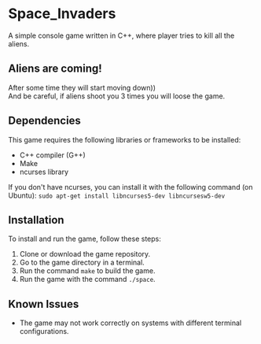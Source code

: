 # Space_Invaders

A simple console game written in C++, where player tries to kill all the aliens.

## Aliens are coming!

After some time  they will start moving down))  
And be careful, if aliens shoot you 3 times you will loose the game.


## Dependencies

This game requires the following libraries or frameworks to be installed:

- C++ compiler (G++)
- Make
- ncurses library

 If you don't have ncurses, you can install it with the following command (on Ubuntu):
   `sudo apt-get install libncurses5-dev libncursesw5-dev`

## Installation

To install and run the game, follow these steps:

1. Clone or download the game repository.
2. Go to the game directory in a terminal.
3. Run the command `make` to build the game.
4. Run the game with the command `./space`.


## Known Issues

- The game may not work correctly on systems with different terminal configurations. 
